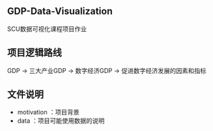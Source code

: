 ## GDP-Data-Visualization
SCU数据可视化课程项目作业

## 项目逻辑路线
GDP -> 三大产业GDP -> 数字经济GDP -> 促进数字经济发展的因素和指标

## 文件说明
- motivation ：项目背景
- data ：项目可能使用数据的说明
